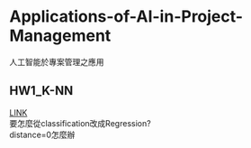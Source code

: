 # Applications-of-AI-in-Project-Management
人工智能於專案管理之應用

## HW1_K-NN
[LINK](https://github.com/WHY210/Applications-of-AI-in-Project-Management/blob/main/HW01_KNN_Regression.ipynb)  
要怎麼從classification改成Regression?  
distance=0怎麼辦
